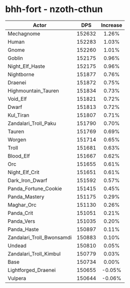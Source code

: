 # bhh-fort - nzoth-cthun
| Actor | DPS | Increase |
|---|:---:|:---:|
|Mechagnome|152632|1.26%|
|Human|152283|1.03%|
|Gnome|152260|1.01%|
|Goblin|152175|0.96%|
|Night_Elf_Haste|152175|0.96%|
|Nightborne|151877|0.76%|
|Draenei|151872|0.75%|
|Highmountain_Tauren|151834|0.73%|
|Void_Elf|151821|0.72%|
|Dwarf|151813|0.72%|
|Kul_Tiran|151807|0.71%|
|Zandalari_Troll_Paku|151790|0.70%|
|Tauren|151769|0.69%|
|Worgen|151714|0.65%|
|Troll|151681|0.63%|
|Blood_Elf|151667|0.62%|
|Orc|151655|0.61%|
|Night_Elf_Crit|151651|0.61%|
|Dark_Iron_Dwarf|151592|0.57%|
|Panda_Fortune_Cookie|151415|0.45%|
|Panda_Mastery|151175|0.29%|
|Maghar_Orc|151130|0.26%|
|Panda_Crit|151051|0.21%|
|Panda_Vers|151035|0.20%|
|Panda_Haste|150897|0.11%|
|Zandalari_Troll_Bwonsamdi|150883|0.10%|
|Undead|150810|0.05%|
|Zandalari_Troll_Kimbul|150779|0.03%|
|Base|150734|0.00%|
|Lightforged_Draenei|150655|-0.05%|
|Vulpera|150644|-0.06%|
